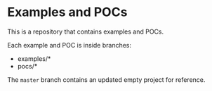 # Examples and POCs

This is a repository that contains examples and POCs.

Each example and POC is inside branches:

- examples/*
- pocs/*

The `master` branch contains an updated empty project for reference.